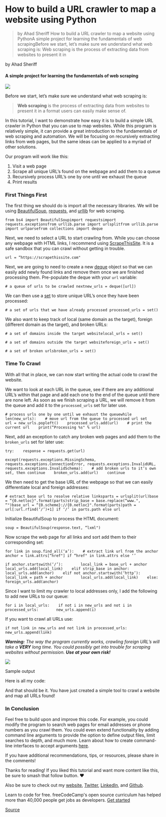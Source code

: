 # How to build a URL crawler to map a website using Python

> by Ahad Sheriff How to build a URL crawler to map a website using PythonA simple project for learning the fundamentals of web scrapingBefore we start, let’s make sure we understand what web scraping is: Web scraping is the process of extracting data from websites to present it in

by Ahad Sheriff

#### A simple project for learning the fundamentals of web scraping

![](https://cdn-media-1.freecodecamp.org/images/1*ZxUfhtbRROKqcBqyfT8plA.jpeg)

Before we start, let’s make sure we understand what web scraping is:

> **Web scraping** is the process of extracting data from websites to present it in a format users can easily make sense of.

In this tutorial, I want to demonstrate how easy it is to build a simple URL crawler in Python that you can use to map websites. While this program is relatively simple, it can provide a great introduction to the fundamentals of web scraping and automation. We will be focusing on recursively extracting links from web pages, but the same ideas can be applied to a myriad of other solutions.

Our program will work like this:

1.  Visit a web page
2.  Scrape all unique URL’s found on the webpage and add them to a queue
3.  Recursively process URL’s one by one until we exhaust the queue
4.  Print results

### First Things First

The first thing we should do is import all the necessary libraries. We will be using [BeautifulSoup](https://www.crummy.com/software/BeautifulSoup/), [requests](http://docs.python-requests.org/en/master/), and [urllib](https://docs.python.org/3/library/urllib.html) for web scraping.

    from bs4 import BeautifulSoupimport requestsimport requests.exceptionsfrom urllib.parse import urlsplitfrom urllib.parse import urlparsefrom collections import deque

Next, we need to select a URL to start crawling from. While you can choose any webpage with HTML links, I recommend using [ScrapeThisSite](https://scrapethissite.com/). It is a safe sandbox that you can crawl without getting in trouble.

    url = “https://scrapethissite.com"

Next, we are going to need to create a new [deque](https://docs.python.org/3.3/library/collections.html#collections.deque) object so that we can easily add newly found links and remove them once we are finished processing them. Pre-populate the deque with your `url` variable:

    # a queue of urls to be crawled nextnew_urls = deque([url])

We can then use a [set](https://docs.python.org/3.3/library/stdtypes.html?highlight=set#set) to store unique URL’s once they have been processed:

    # a set of urls that we have already processed processed_urls = set()

We also want to keep track of local (same domain as the target), foreign (different domain as the target), and broken URLs:

    # a set of domains inside the target websitelocal_urls = set()

    # a set of domains outside the target websiteforeign_urls = set()

    # a set of broken urlsbroken_urls = set()

### Time To Crawl

With all that in place, we can now start writing the actual code to crawl the website.

We want to look at each URL in the queue, see if there are any additional URL’s within that page and add each one to the end of the queue until there are none left. As soon as we finish scraping a URL, we will remove it from the queue and add it to the `processed_urls` set for later use.

    # process urls one by one until we exhaust the queuewhile len(new_urls):    # move url from the queue to processed url set    url = new_urls.popleft()    processed_urls.add(url)    # print the current url    print(“Processing %s" % url)

Next, add an exception to catch any broken web pages and add them to the `broken_urls` set for later use:

    try:    response = requests.get(url)

    except(requests.exceptions.MissingSchema, requests.exceptions.ConnectionError, requests.exceptions.InvalidURL, requests.exceptions.InvalidSchema):    # add broken urls to it’s own set, then continue    broken_urls.add(url)    continue

We then need to get the base URL of the webpage so that we can easily differentiate local and foreign addresses:

    # extract base url to resolve relative linksparts = urlsplit(url)base = “{0.netloc}".format(parts)strip_base = base.replace(“www.", “")base_url = “{0.scheme}://{0.netloc}".format(parts)path = url[:url.rfind(‘/’)+1] if ‘/’ in parts.path else url

Initialize BeautifulSoup to process the HTML document:

    soup = BeautifulSoup(response.text, “lxml")

Now scrape the web page for all links and sort add them to their corresponding set:

    for link in soup.find_all(‘a’):    # extract link url from the anchor    anchor = link.attrs[“href"] if “href" in link.attrs else ‘’

    if anchor.startswith(‘/’):        local_link = base_url + anchor        local_urls.add(local_link)    elif strip_base in anchor:        local_urls.add(anchor)    elif not anchor.startswith(‘http’):        local_link = path + anchor        local_urls.add(local_link)    else:        foreign_urls.add(anchor)

Since I want to limit my crawler to local addresses only, I add the following to add new URLs to our queue:

    for i in local_urls:    if not i in new_urls and not i in processed_urls:        new_urls.append(i)

If you want to crawl all URLs use:

    if not link in new_urls and not link in processed_urls:    new_urls.append(link)

**_Warning:_** _The way the program currently works, crawling foreign URL’s will take a_ **_VERY_** _long time. You could possibly get into trouble for scraping websites without permission._ **_Use at your own risk!_**

![](https://cdn-media-1.freecodecamp.org/images/1*Y5DwSdLwAIGOWuuyvp1HnA.png)

Sample output

Here is all my code:

And that should be it. You have just created a simple tool to crawl a website and map all URLs found!

### In Conclusion

Feel free to build upon and improve this code. For example, you could modify the program to search web pages for email addresses or phone numbers as you crawl them. You could even extend functionality by adding command line arguments to provide the option to define output files, limit searches to depth, and much more. Learn about how to create command-line interfaces to accept arguments [here](https://medium.com/@ahadsheriff/the-best-way-to-make-command-line-interfaces-in-python-e00e8b9d10c9).

If you have additional recommendations, tips, or resources, please share in the comments!

Thanks for reading! If you liked this tutorial and want more content like this, be sure to smash that follow button. ❤️

Also be sure to check out my [website](https://ahadsheriff.com/), [Twitter](https://twitter.com/ahadsheriff), [LinkedIn](https://linkedin.com/in/ahadsheriff), and [Github](https://github.com/ahadsheriff).

Learn to code for free. freeCodeCamp's open source curriculum has helped more than 40,000 people get jobs as developers. [Get started](https://www.freecodecamp.org/learn)


[Source](https://www.freecodecamp.org/news/how-to-build-a-url-crawler-to-map-a-website-using-python-6a287be1da11/)
